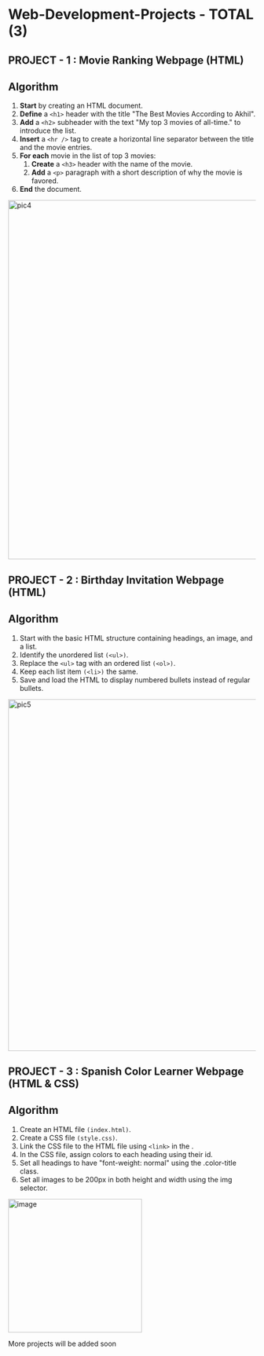 # Web-Development-Projects - TOTAL (3)
## PROJECT - 1 : Movie Ranking Webpage (HTML)
## Algorithm

1. **Start** by creating an HTML document.
2. **Define** a `<h1>` header with the title "The Best Movies According to Akhil".
3. **Add** a `<h2>` subheader with the text "My top 3 movies of all-time." to introduce the list.
4. **Insert** a `<hr />` tag to create a horizontal line separator between the title and the movie entries.
5. **For each** movie in the list of top 3 movies:
   1. **Create** a `<h3>` header with the name of the movie.
   2. **Add** a `<p>` paragraph with a short description of why the movie is favored.
6. **End** the document.
<img width="731" alt="pic4" src="https://github.com/user-attachments/assets/ad1241a8-1c73-433c-8bbc-543d82535e98">

## PROJECT - 2 : Birthday Invitation Webpage (HTML)
## Algorithm
1. Start with the basic HTML structure containing headings, an image, and a list.
2. Identify the unordered list `(<ul>)`.
3. Replace the `<ul>` tag with an ordered list `(<ol>)`.
4. Keep each list item `(<li>)` the same.
5. Save and load the HTML to display numbered bullets instead of regular bullets.

<img width="716" alt="pic5" src="https://github.com/user-attachments/assets/0a67ca9a-1ebc-43ac-96c5-7cc729daab68">

##  PROJECT - 3 : Spanish Color Learner Webpage (HTML & CSS)
## Algorithm
1. Create an HTML file `(index.html)`.
2. Create a CSS file `(style.css)`.
3. Link the CSS file to the HTML file using `<link>` in the <head>.
4. In the CSS file, assign colors to each heading using their id.
5. Set all headings to have "font-weight: normal" using the .color-title class.
6. Set all images to be 200px in both height and width using the img selector.

<img width="272" alt="image" src="https://github.com/user-attachments/assets/0754ef86-2bae-4c24-bcb1-9303f6e990de">


More projects will be added soon
